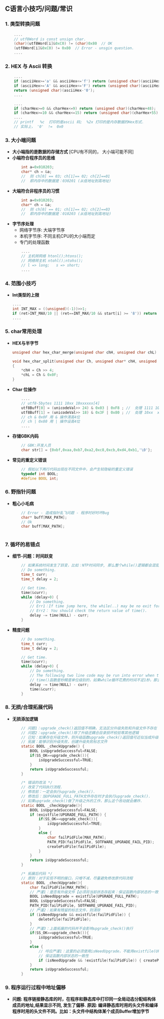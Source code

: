 
## <b>C语言小技巧/问题/常识</b> ##

### <b>1. 类型转换问题</b> ###
```C
    ....
    // utf8Word is const unsign char.
    (char)(utf8Word[i]&0xC0) != (char)0x80  // OK
    (utf8Word[i]&0xC0) != 0x80  // Error - unsgin question.
    ....
```
### <b>2. HEX 与 Ascii 转换</b> ###
```C
    ....
    if (asciiHex>='a' && asciiHex<='f') return (unsigned char)(asciiHex-87);
    if (asciiHex>='A' && asciiHex<='F') return (unsigned char)(asciiHex-55);
    return (unsigned char)(asciiHex-'0');
    ....

    ....
    if (charHex>=0 && charHex<=9) return (unsigned char)(charHex+48);
    if (charHex>=10 && charHex<=15) return (unsigned char)(charHex+55);
    ....
    // printf   %c  打印的是ascii 码;  %2x 打印的是内存数据的Hex形式.
    // 实际上， '0'  !=  0x0
```
### <b>3. 大小端问题</b> ###
-  <b>大小端指的是数据的存储方式</b> [CPU有不同的， 大小端可能不同]
- <b>小端符合程序员的思维</b>
    ```C
        int a=0x010203;
        char* ch = &a;
        //  则 ch[0] == 03; ch[1]== 02; ch[2]==01
        //  即内存中的数据是：030201 (从低地址到高地址)
    ```
- <b>大端符合非程序员的习惯</b>
    ```C
        int a=0x010203;
        char* ch = &a;
        //  则 ch[0] == 01; ch[1]== 02; ch[2]==03
        //  即内存中的数据是：010203 (从低地址到高地址)
    ```
- <b>字节序处理</b>
    - 网络字节序: 大端字节序
    - 本机字节序: 不同主机CPU的大小端而定
    - 专门的处理函数
    ```C
        ....
        // 主机转网络 htonl();htons();
        // 网络转主机 ntohl();ntohs();
        // l => long;   s => short;
        ....
    ``` 
### <b>4. 范围小技巧</b> ###
-  <b>Int类型的上限</b>
    ```C
    ....
    int INT_MAX = ((unsigned)(-1))>>1;
    if (ret>INT_MAX/10 || (ret==INT_MAX/10 && start[i] >= '8')) return -1;
    ....
    ```
### <b>5. char常用处理</b> ###
- <b>HEX与半字节</b>
    ```C
    unsigned char hex_char_merge(unsigned char chH, unsigned char chL) { return chH<<4 | chL; }

    void hex_char_split(unsigned char Ch, unsigned char* chH, unsigned char* chL) 
    { 
        *chH = Ch >> 4;
        *chL = Ch & 0x0F;
    }
    ```
- <b>Char 位操作</b>
    ```C
        ....
        // utf8-5bytes 1111 10xx 10xxxxxx[4]
        utf8Buff[0] = (unicodeVal>> 24) & 0x03 | 0xF8 ;	//  处理 1111 10xx
        utf8Buff[1] = (unicodeVal>> 18) & 0x3F | 0x80 ;	//  处理 10xx  xxxx
        // ch & 0x0F 用 & 操作清高4位
        // ch | 0x80 用 | 操作设高4位
        ....
    ```
- <b>存储GBK内码</b>
    ```C
        // GBK:开发人员
        char str[] = {0xbf,0xaa,0xb7,0xa2,0xc8,0xcb,0xd4,0xb1,'\0'};
    ```
- <b>常见的重定义错误</b>
	```C
        // 假如以下两行代码出现在不同文件中，会产生较隐秘的重定义错误
        typedef int BOOL;
        #define BOOL int;
	```
### <b>6. 野指针问题</b> ###  
- <b>粗心小毛病</b>
    ```C
        // Error - 造成指针乱飞问题 - 程序时好时坏Bug 
        char* buff[MAX_PATH];
        // Ok
        char buff[MAX_PATH];
        
    ```
### <b>7. 循坏的易错点</b>  
- <b>细节-问题：时间跃变</b>
    ```C
        // 如果系统时间发生了跃变，比如：NTP时间同步, 那么整个while()逻辑都会混乱.
        // Do something.
        time_t curr;
        time_t delay = 2;

        // Get time.
        time(&curr);
        while (delay>0) {
            // Do something.
            // Err1：If time jump here, the while(..) may be no exit forever.
            // Err2： You should check the return value of time().
            delay -= time(NULL) - curr;
        }
    ```

- <b>精度问题</b>
    ```C
        // Do something.
        time_t curr;
        time_t delay = 2;

        // Get time.
        time(&curr);
        while (delay>0) {
            // Do something.
            // The following two line code may be run into error when the time cost of this loop is too short.
            // time()函数是秒精度单位级别的，如果while循环花费的时间不足1秒，那么time(NULL)-curr恒等于0, 循环永远不退出。
            delay -= time(NULL) - curr;
            time(&curr);
        }
    ```

### <b>8. 无损/合理拓展代码</b>
- <b>无损添加逻辑</b>
    ```c
        // 问题1：upgrade_check()返回值不明确，无法区分升级失败和升级文件不存在
        // 问题2：upgrade_check()除了升级还耦合目录损坏校验等其他逻辑
        // 已知：如果存在升级文件，则升级函数upgrade_check()返回值可近似当成升级状态
        // 拓展：能够识别升级失败，创建升级失败标志文件
        static BOOL _checkUpgrade() {
            BOOL isUpgradeSuccessful=FALSE;
            if(SS_OK==upgrade_check()){
                isUpgradeSuccessful=TRUE;
            }
            return isUpgradeSuccessful;
        }

        /* 错误的改法 */
        // 改变了代码执行流程.
        // 修改前：一定会执行upgrade_check().
        // 修改后：当UPGRADE_FULL_PATH文件存在时才会执行upgrade_check().
        // 如果upgrade_check()做了升级之外的工作，那么这个改动就会爆炸.
        static BOOL _checkUpgrade(){
            BOOL isUpgradeSuccessful=FALSE;
            if (existfile(UPGRADE_FULL_PATH)) {
                if(SS_OK==upgrade_check()){
                    isUpgradeSuccessful=TRUE;
                }
                else {
                    char failPidFile[MAX_PATH];
                    PATH_PID(failPidFile, SOTFWARE_UPGRADE_FAIL_PID);
                    createPidFile(failPidFile);
                }
            }
            return isUpgradeSuccessful;
        }

        /* 拓展后代码 */
        // 原则：对于实现不明的接口，只增不减，尽量避免修改原代码流程
        static BOOL _checkUpgrade(){
            char failPidFile[MAX_PATH];
            // 严谨1：是否有升级文件【必须将当前状态存起来：保证函数内部状态的一致性，不要多处多次获取】
            BOOL isNeedUpgrade = existfile(UPGRADE_FULL_PATH);
            BOOL isUpgradeSuccessful=FALSE;
            PATH_PID(failPidFile, SOTFWARE_UPGRADE_FAIL_PID);
            // 严谨2：如果有残留的标志文件，则清除
            if (isNeedUpgrade && existfile(failPidFile)) {
                deletefile(failPidFile);
            }
            // 严谨3：上面拓展的代码并不会影响upgrade_check()执行
            if(SS_OK==upgrade_check()){
                isUpgradeSuccessful=TRUE;
            }
            else {
                // 呼应严谨1：这里的必须使用isNeedUpgrade，不能用existfile(UPGRADE_FULL_PATH)，因为上面存在deletefile操作。
                // 保证函数内部状态的一致性
                if (isNeedUpgrade && !existfile(failPidFile)) { createPidFile(failPidFile); }
            }
            return isUpgradeSuccessful;
        }
    ```

### <b>9. 程序运行过程中地址偏移</b>
- <b>问题: 程序链接静态库的时，在程序和静态库中打印同一全局动态分配结构体成员的地址,结果显示不同, 发生了偏移.</b>
  <b>原因: 编译静态库时用的头文件和编译程序时用的头文件不同。比如：头文件中结构体某个成员Buffer增加字节</b>













